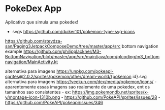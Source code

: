 # PokeDex App
Aplicativo que simula uma pokedex!

- svgs https://github.com/duiker101/pokemon-type-svg-icons

https://github.com/stevdza-san/Paging3JetpackComposeDemo/tree/master/app/src
bottom navigation example https://github.com/philipplackner/M3-BottomNavigation/blob/master/app/src/main/java/com/plcoding/m3_bottomnavigation/MainActivity.kt

alternativa para imagens https://unpkg.com/pokeapi-sprites@2.0.2/sprites/pokemon/other/dream-world/{pokemon id}.svg
alternativa para imagens https://veekun.com/dex/media/pokemon/icons/
    - aparentemente essas imagens sao realemente de uma pokedex, ent os tamanhos sao consistentes
    - ex: https://img.pokemondb.net/sprites/x-y/montage-icon-1310b.png
    - https://github.com/PokeAPI/sprites/issues/28
    - https://github.com/PokeAPI/pokeapi/issues/346